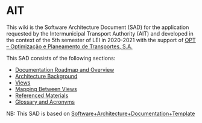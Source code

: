 # AIT

This wiki is the Software Architecture Document (SAD) for the application requested by the Intermunicipal Transport Authority (AIT) and developed in the context of the 5th semester of LEI in 2020-2021 with the support of [OPT – Optimização e Planeamento de Transportes, S.A.](http://opt.pt/)

This SAD consists of the following sections:

- [Documentation Roadmap and Overview](RoadmapOverview.md)
- [Architecture Background](Background.md)
- [Views](Views.md)
- [Mapping Between Views](Mapping.md)
- [Referenced Materials](References.md)
- [Glossary and Acronyms](Glossary&Acronyms.md)

NB: This SAD is based on [Software+Architecture+Documentation+Template](https://wiki.sei.cmu.edu/confluence/display/SAD/Software+Architecture+Documentation+Template)